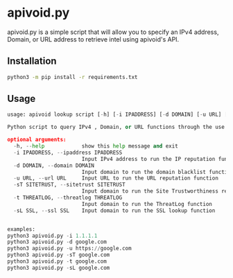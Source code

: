 # apivoid.py

apivoid.py is a simple script that will allow you to specify an IPv4 address, Domain, or URL address to retrieve intel using apivoid's API.

## Installation

```bash
python3 -m pip install -r requirements.txt
```

## Usage

```python
usage: apivoid lookup script [-h] [-i IPADDRESS] [-d DOMAIN] [-u URL] [-sT SITETRUST] [-t THREATLOG] [-sL SSL]

Python script to query IPv4 , Domain, or URL functions through the use of apivoid.com's Threat Analysis APIs

optional arguments:
  -h, --help            show this help message and exit
  -i IPADDRESS, --ipaddress IPADDRESS
                        Input IPv4 address to run the IP reputation function
  -d DOMAIN, --domain DOMAIN
                        Input domain to run the domain blacklist function
  -u URL, --url URL     Input URL to run the URL reputation function
  -sT SITETRUST, --sitetrust SITETRUST
                        Input domain to run the Site Trustworthiness record function
  -t THREATLOG, --threatlog THREATLOG
                        Input domain to run the ThreatLog function
  -sL SSL, --ssl SSL    Input domain to run the SSL lookup function


examples:
python3 apivoid.py -i 1.1.1.1
python3 apivoid.py -d google.com
python3 apivoid.py -u https://google.com
python3 apivoid.py -sT google.com
python3 apivoid.py -t google.com
python3 apivoid.py -sL google.com
```